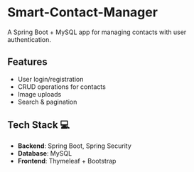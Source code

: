 # Smart-Contact-Manager
A Spring Boot + MySQL app for managing contacts with user authentication.  

## Features 
- User login/registration  
- CRUD operations for contacts  
- Image uploads  
- Search & pagination  

## Tech Stack 💻  
- **Backend**: Spring Boot, Spring Security  
- **Database**: MySQL  
- **Frontend**: Thymeleaf + Bootstrap  

